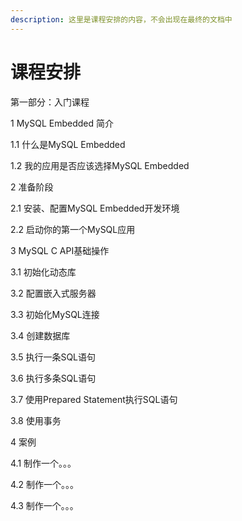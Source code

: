 ```yaml
---
description: 这里是课程安排的内容，不会出现在最终的文档中
---
```


# 课程安排

第一部分：入门课程

1 MySQL Embedded 简介

1.1 什么是MySQL Embedded

1.2 我的应用是否应该选择MySQL Embedded

2 准备阶段

2.1 安装、配置MySQL Embedded开发环境

2.2 启动你的第一个MySQL应用

3 MySQL C API基础操作

3.1 初始化动态库

3.2 配置嵌入式服务器

3.3 初始化MySQL连接

3.4 创建数据库

3.5 执行一条SQL语句

3.6 执行多条SQL语句

3.7 使用Prepared Statement执行SQL语句

3.8 使用事务

4 案例

4.1 制作一个。。。

4.2 制作一个。。。

4.3 制作一个。。。


